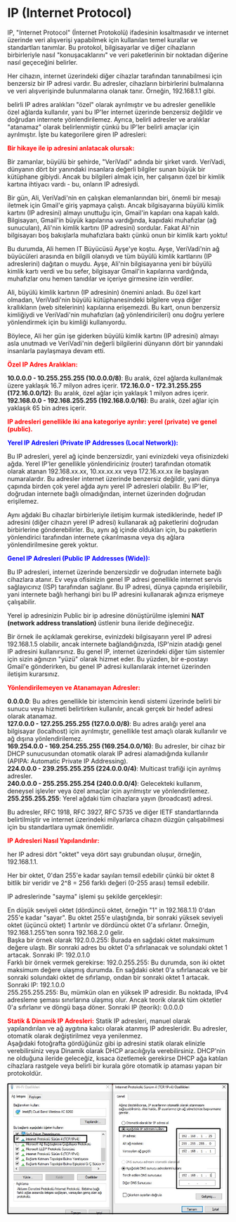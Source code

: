 # IP (Internet Protocol)

IP, "Internet Protocol" (İnternet Protokolü) ifadesinin kısaltmasıdır ve internet üzerinde veri alışverişi yapabilmek için kullanılan temel kurallar ve standartları tanımlar. Bu protokol, bilgisayarlar ve diğer cihazların birbirleriyle nasıl "konuşacaklarını" ve veri paketlerinin bir noktadan diğerine nasıl geçeceğini belirler.

 Her cihazın, internet üzerindeki diğer cihazlar tarafından tanınabilmesi için benzersiz bir IP adresi vardır. Bu adresler, cihazların birbirlerini bulmalarına ve veri alışverişinde bulunmalarına olanak tanır. Örneğin, 192.168.1.1 gibi.

 belirli IP adres aralıkları "özel" olarak ayrılmıştır ve bu adresler genellikle özel ağlarda kullanılır, yani bu IP'ler internet üzerinde benzersiz değildir ve doğrudan internete yönlendirilemez. Ayrıca, belirli adresler ve aralıklar "atanamaz" olarak belirlenmiştir çünkü bu IP'ler belirli amaçlar için ayrılmıştır. İşte bu kategorilere giren IP adresleri:

**<span style="color:red">Bir hikaye ile ip adresini anlatacak olursak:</span>**

Bir zamanlar, büyülü bir şehirde, "VeriVadi" adında bir şirket vardı. VeriVadi, dünyanın dört bir yanındaki insanlara değerli bilgiler sunan büyük bir kütüphane gibiydi. Ancak bu bilgileri almak için, her çalışanın özel bir kimlik kartına ihtiyacı vardı - bu, onların IP adresiydi.

Bir gün, Ali, VeriVadi'nin en çalışkan elemanlarından biri, önemli bir mesajı iletmek için Gmail'e giriş yapmaya çalıştı. Ancak bilgisayarına büyülü kimlik kartını (IP adresini) almayı unuttuğu için, Gmail'in kapıları ona kapalı kaldı. Bilgisayarı, Gmail'in büyük kapılarına vardığında, kapıdaki muhafızlar (ağ sunucuları), Ali'nin kimlik kartını (IP adresini) sordular. Fakat Ali'nin bilgisayarı boş bakışlarla muhafızlara baktı çünkü onun bir kimlik kartı yoktu!

Bu durumda, Ali hemen IT Büyücüsü Ayşe'ye koştu. Ayşe, VeriVadi'nin ağ büyücüleri arasında en bilgili olanıydı ve tüm büyülü kimlik kartlarını (IP adreslerini) dağıtan o muydu. Ayşe, Ali'nin bilgisayarına yeni bir büyülü kimlik kartı verdi ve bu sefer, bilgisayar Gmail'in kapılarına vardığında, muhafızlar onu hemen tanıdılar ve içeriye girmesine izin verdiler.

Ali, büyülü kimlik kartının (IP adresinin) önemini anladı. Bu özel kart olmadan, VeriVadi'nin büyülü kütüphanesindeki bilgilere veya diğer krallıkların (web sitelerinin) kapılarına erişemezdi. Bu kart, onun benzersiz kimliğiydi ve VeriVadi'nin muhafızları (ağ yönlendiricileri) onu doğru yerlere yönlendirmek için bu kimliği kullanıyordu.

Böylece, Ali her gün işe giderken büyülü kimlik kartını (IP adresini) almayı asla unutmadı ve VeriVadi'nin değerli bilgilerini dünyanın dört bir yanındaki insanlarla paylaşmaya devam etti.

**<span style="color:red">Özel IP Adres Aralıkları:</span>**

**10.0.0.0 - 10.255.255.255 (10.0.0.0/8)**: Bu aralık, özel ağlarda kullanılmak üzere yaklaşık 16.7 milyon adres içerir.
**172.16.0.0 - 172.31.255.255 (172.16.0.0/12)**: Bu aralık, özel ağlar için yaklaşık 1 milyon adres içerir.</br>
**192.168.0.0 - 192.168.255.255 (192.168.0.0/16)**: Bu aralık, özel ağlar için yaklaşık 65 bin adres içerir.

**<span style="color:red">IP adresleri genellikle iki ana kategoriye ayrılır: yerel (private) ve genel (public).</span>**

**<span style="color:blue">Yerel IP Adresleri (Private IP Addresses (Local Network)):</span>**

Bu IP adresleri, yerel ağ içinde benzersizdir, yani evinizdeki veya ofisinizdeki ağda.
Yerel IP'ler genellikle yönlendiriciniz (router) tarafından otomatik olarak atanan 192.168.xx.xx, 10.xx.xx.xx veya 172.16.xx.xx ile başlayan numaralardır.
Bu adresler internet üzerinde benzersiz değildir, yani dünya çapında birden çok yerel ağda aynı yerel IP adresleri olabilir.
Bu IP'ler, doğrudan internete bağlı olmadığından, internet üzerinden doğrudan erişilemez.

Aynı ağdaki Bu cihazlar birbirleriyle iletişim kurmak istediklerinde, hedef IP adresini (diğer cihazın yerel IP adresi) kullanarak ağ paketlerini doğrudan birbirlerine gönderebilirler. Bu, aynı ağ içinde oldukları için, bu paketlerin yönlendirici tarafından internete çıkarılmasına veya dış ağlara yönlendirilmesine gerek yoktur.

**<span style="color:blue">Genel IP Adresleri (Public IP Addresses (Wide)):</span>**

Bu IP adresleri, internet üzerinde benzersizdir ve doğrudan internete bağlı cihazlara atanır.
Ev veya ofisinizin genel IP adresi genellikle internet servis sağlayıcınız (ISP) tarafından sağlanır.
Bu IP adresi, dünya çapında erişilebilir, yani internete bağlı herhangi biri bu IP adresini kullanarak ağınıza erişmeye çalışabilir.

Yerel ip adresinizin Public bir ip adresine dönüştürülme işlemini **NAT (network address translation)** üstlenir buna ileride değineceğiz.

Bir örnek ile açıklamak gerekirse, evinizdeki bilgisayarın yerel IP adresi 192.168.1.5 olabilir, ancak internete bağlandığınızda, ISP'nizin atadığı genel IP adresini kullanırsınız. Bu genel IP, internet üzerindeki diğer tüm sistemler için sizin ağınızın "yüzü" olarak hizmet eder. Bu yüzden, bir e-postayı Gmail'e gönderirken, bu genel IP adresi kullanılarak internet üzerinden iletişim kurarsınız.

**<span style="color:red">Yönlendirilemeyen ve Atanamayan Adresler:</span>**

**0.0.0.0**: Bu adres genellikle bir istemcinin kendi sistemi üzerinde belirli bir sunucu veya hizmeti belirtirken kullanılır, ancak gerçek bir hedef adresi olarak atanamaz.</br>
**127.0.0.0 - 127.255.255.255 (127.0.0.0/8)**: Bu adres aralığı yerel ana bilgisayar (localhost) için ayrılmıştır, genellikle test amaçlı olarak kullanılır ve ağ dışına yönlendirilemez.</br>
**169.254.0.0 - 169.254.255.255 (169.254.0.0/16)**: Bu adresler, bir cihaz bir DHCP sunucusundan otomatik olarak IP adresi alamadığında kullanılır (APIPA: Automatic Private IP Addressing).</br>
**224.0.0.0 - 239.255.255.255 (224.0.0.0/4)**: Multicast trafiği için ayrılmış adresler.</br>
**240.0.0.0 - 255.255.255.254 (240.0.0.0/4)**: Gelecekteki kullanım, deneysel işlevler veya özel amaçlar için ayrılmıştır ve yönlendirilemez.</br>
**255.255.255.255**: Yerel ağdaki tüm cihazlara yayın (broadcast) adresi.

Bu adresler, RFC 1918, RFC 3927, RFC 5735 ve diğer IETF standartlarında belirtilmiştir ve internet üzerindeki milyarlarca cihazın düzgün çalışabilmesi için bu standartlara uymak önemlidir.

**<span style="color:red">IP Adresleri Nasıl Yapılandırılır:</span>**

her IP adresi dört "oktet" veya dört sayı grubundan oluşur, örneğin, 192.168.1.1.

Her bir oktet, 0'dan 255'e kadar sayıları temsil edebilir çünkü bir oktet 8 bitlik bir veridir ve 2^8 = 256 farklı değeri (0-255 arası) temsil edebilir.

IP adreslerinde "sayma" işlemi şu şekilde gerçekleşir:

En düşük seviyeli oktet (dördüncü oktet, örneğin "1" in 192.168.1.1) 0'dan 255'e kadar "sayar". Bu oktet 255'e ulaştığında, bir sonraki yüksek seviyeli oktet (üçüncü oktet) 1 artırılır ve dördüncü oktet 0'a sıfırlanır. Örneğin, 192.168.1.255'ten sonra 192.168.2.0 gelir. </br> Başka bir örnek olarak 192.0.0.255: Burada en sağdaki oktet maksimum değere ulaştı. Bir sonraki adres bu oktet 0'a sıfırlanacak ve solundaki oktet 1 artacak. Sonraki IP: 192.0.1.0 </br>
Farklı bir örnek vermek gerekirse: 192.0.255.255: Bu durumda, son iki oktet maksimum değere ulaşmış durumda. En sağdaki oktet 0'a sıfırlanacak ve bir sonraki solundaki oktet de sıfırlanıp, ondan bir sonraki oktet 1 artacak.
Sonraki IP: 192.1.0.0</br> 255.255.255.255: Bu, mümkün olan en yüksek IP adresidir. Bu noktada, IPv4 adresleme şeması sınırlarına ulaşmış olur. Ancak teorik olarak tüm oktetler 0'a sıfırlanır ve döngü başa döner.
Sonraki IP (teorik): 0.0.0.0

**<span style="color:red">Statik & Dinamik IP Adresleri:</span>**
Statik IP adresleri, manuel olarak yapılandırılan ve ağ aygıtına kalıcı olarak atanmış IP adresleridir. Bu adresler, otomatik olarak değiştirilmez veya yenilenmez.</br>
 Aşağıdaki fotoğrafta gördüğünüz gibi ip adresini statik olarak elinizle verebilirsiniz veya Dinamik olarak DHCP aracılığıyla verebilirsiniz. DHCP'nin ne olduğuna ileride geleceğiz, kısaca özetlemek gerekirse DHCP ağa katılan cihazlara rastgele veya belirli bir kurala göre otomatik ip ataması yapan bir protokoldür.

![statikDinamikIP](../img/statik_dinamik_ip.jpg)
